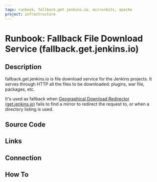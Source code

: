 ```yaml
---
tags: runbook, fallback.get.jenkins.io, mirrorbits, apache
project: infrastructure
---
```


# Runbook: Fallback File Download Service (fallback.get.jenkins.io)

## Description

fallback.get.jenkins.io is file download service for the Jenkins projects.
It serves through HTTP all the files to be downloaded: plugins, war file, packages, etc.

It's used as fallback when [Geographical Download Redirector (get.jenkins.io)](./get.jenkins.io.md) fails to find a mirror to redirect the request to, or when a directory listing is used.

## Source Code



## Links

## Connection

## How To
